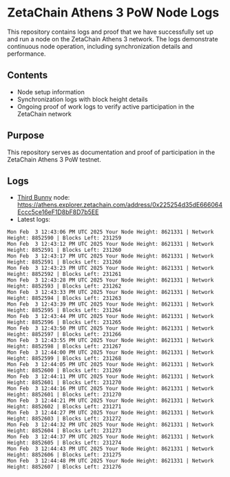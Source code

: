 # ZetaChain Athens 3 PoW Node Logs
This repository contains logs and proof that we have successfully set up and run a node on the ZetaChain Athens 3 network. The logs demonstrate continuous node operation, including synchronization details and performance.

## Contents
- Node setup information
- Synchronization logs with block height details
- Ongoing proof of work logs to verify active participation in the ZetaChain network

## Purpose
This repository serves as documentation and proof of participation in the ZetaChain Athens 3 PoW testnet.

## Logs

- [Third Bunny](https://thirdbunny.xyz/) node: https://athens.explorer.zetachain.com/address/0x225254d35dE666064Eccc5ce16eF1D8bF8D7b5EE
- Latest logs:
```
Mon Feb  3 12:43:06 PM UTC 2025 Your Node Height: 8621331 | Network Height: 8852590 | Blocks Left: 231259
Mon Feb  3 12:43:12 PM UTC 2025 Your Node Height: 8621331 | Network Height: 8852591 | Blocks Left: 231260
Mon Feb  3 12:43:17 PM UTC 2025 Your Node Height: 8621331 | Network Height: 8852591 | Blocks Left: 231260
Mon Feb  3 12:43:23 PM UTC 2025 Your Node Height: 8621331 | Network Height: 8852592 | Blocks Left: 231261
Mon Feb  3 12:43:28 PM UTC 2025 Your Node Height: 8621331 | Network Height: 8852593 | Blocks Left: 231262
Mon Feb  3 12:43:33 PM UTC 2025 Your Node Height: 8621331 | Network Height: 8852594 | Blocks Left: 231263
Mon Feb  3 12:43:39 PM UTC 2025 Your Node Height: 8621331 | Network Height: 8852595 | Blocks Left: 231264
Mon Feb  3 12:43:44 PM UTC 2025 Your Node Height: 8621331 | Network Height: 8852596 | Blocks Left: 231265
Mon Feb  3 12:43:50 PM UTC 2025 Your Node Height: 8621331 | Network Height: 8852597 | Blocks Left: 231266
Mon Feb  3 12:43:55 PM UTC 2025 Your Node Height: 8621331 | Network Height: 8852598 | Blocks Left: 231267
Mon Feb  3 12:44:00 PM UTC 2025 Your Node Height: 8621331 | Network Height: 8852599 | Blocks Left: 231268
Mon Feb  3 12:44:05 PM UTC 2025 Your Node Height: 8621331 | Network Height: 8852600 | Blocks Left: 231269
Mon Feb  3 12:44:11 PM UTC 2025 Your Node Height: 8621331 | Network Height: 8852601 | Blocks Left: 231270
Mon Feb  3 12:44:16 PM UTC 2025 Your Node Height: 8621331 | Network Height: 8852601 | Blocks Left: 231270
Mon Feb  3 12:44:21 PM UTC 2025 Your Node Height: 8621331 | Network Height: 8852602 | Blocks Left: 231271
Mon Feb  3 12:44:27 PM UTC 2025 Your Node Height: 8621331 | Network Height: 8852603 | Blocks Left: 231272
Mon Feb  3 12:44:32 PM UTC 2025 Your Node Height: 8621331 | Network Height: 8852604 | Blocks Left: 231273
Mon Feb  3 12:44:37 PM UTC 2025 Your Node Height: 8621331 | Network Height: 8852605 | Blocks Left: 231274
Mon Feb  3 12:44:43 PM UTC 2025 Your Node Height: 8621331 | Network Height: 8852606 | Blocks Left: 231275
Mon Feb  3 12:44:48 PM UTC 2025 Your Node Height: 8621331 | Network Height: 8852607 | Blocks Left: 231276
```
